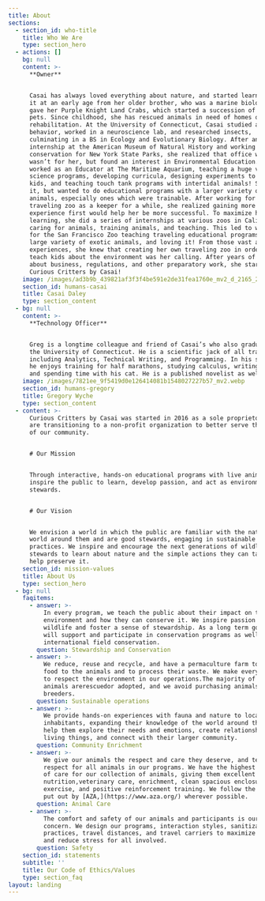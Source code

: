 ```yaml
---
title: About
sections:
  - section_id: who-title
    title: Who We Are
    type: section_hero
  - actions: []
    bg: null
    content: >-
      **Owner**


      Casai has always loved everything about nature, and started learning about
      it at an early age from her older brother, who was a marine biologist. He
      gave her Purple Knight Land Crabs, which started a succession of numerous
      pets. Since childhood, she has rescued animals in need of homes or
      rehabilitation. At the University of Connecticut, Casai studied animal
      behavior, worked in a neuroscience lab, and researched insects,
      culminating in a BS in Ecology and Evolutionary Biology. After an
      internship at the American Museum of Natural History and working in bird
      conservation for New York State Parks, she realized that office work
      wasn’t for her, but found an interest in Environmental Education. She
      worked as an Educator at The Maritime Aquarium, teaching a huge variety of
      science programs, developing curricula, designing experiments to do with
      kids, and teaching touch tank programs with intertidal animals! She loved
      it, but wanted to do educational programs with a larger variety of live
      animals, especially ones which were trainable. After working for a small
      traveling zoo as a keeper for a while, she realized gaining more
      experience first would help her be more successful. To maximize her
      learning, she did a series of internships at various zoos in California,
      caring for animals, training animals, and teaching. This led to working
      for the San Francisco Zoo teaching traveling educational programs with a
      large variety of exotic animals, and loving it! From those vast and varied
      experiences, she knew that creating her own traveling zoo in order to
      teach kids about the environment was her calling. After years of learning
      about business, regulations, and other preparatory work, she started
      Curious Critters by Casai!
    image: /images/ad3b9b_439821af3f3f4be591e2de31fea1760e_mv2_d_2165_2165_s_2.webp
    section_id: humans-casai
    title: Casai Daley
    type: section_content
  - bg: null
    content: >-
      **Technology Officer**


      Greg is a longtime colleague and friend of Casai’s who also graduated from
      the University of Connecticut. He is a scientific jack of all trades,
      including Analytics, Technical Writing, and Programming. In his spare time
      he enjoys training for half marathons, studying calculus, writing fiction,
      and spending time with his cat. He is a published novelist as well!
    image: /images/7821ee_9f5419d0e126414081b1548027227b57_mv2.webp
    section_id: humans-gregory
    title: Gregory Wyche
    type: section_content
  - content: >-
      Curious Critters by Casai was started in 2016 as a sole proprietorship. We
      are transitioning to a non-profit organization to better serve the needs
      of our community.


      # Our Mission


      Through interactive, hands-on educational programs with live animals, we
      inspire the public to learn, develop passion, and act as environmental
      stewards.


      # Our Vision


      We envision a world in which the public are familiar with the natural
      world around them and are good stewards, engaging in sustainable
      practices. We inspire and encourage the next generations of wildlife
      stewards to learn about nature and the simple actions they can take to
      help preserve it.
    section_id: mission-values
    title: About Us
    type: section_hero
  - bg: null
    faqitems:
      - answer: >-
          In every program, we teach the public about their impact on the
          environment and how they can conserve it. We inspire passion for
          wildlife and foster a sense of stewardship. As a long term goal, we
          will support and participate in conservation programs as well as
          international field conservation.
        question: Stewardship and Conservation
      - answer: >-
          We reduce, reuse and recycle, and have a permaculture farm to supply
          food to the animals and to process their waste. We make every effort
          to respect the environment in our operations.The majority of our
          animals arerescuedor adopted, and we avoid purchasing animals from
          breeders.
        question: Sustainable operations
      - answer: >-
          We provide hands-on experiences with fauna and nature to local
          inhabitants, expanding their knowledge of the world around them. We
          help them explore their needs and emotions, create relationships with
          living things, and connect with their larger community.
        question: Community Enrichment
      - answer: >-
          We give our animals the respect and care they deserve, and teach
          respect for all animals in our programs. We have the highest standards
          of care for our collection of animals, giving them excellent
          nutrition,veterinary care, enrichment, clean spacious enclosures,
          exercise, and positive reinforcement training. We follow the policies
          put out by [AZA,](https://www.aza.org/) wherever possible.
        question: Animal Care
      - answer: >-
          The comfort and safety of our animals and participants is our utmost
          concern. We design our programs, interaction styles, sanitization
          practices, travel distances, and travel carriers to maximize safety
          and reduce stress for all involved.
        question: Safety
    section_id: statements
    subtitle: ''
    title: Our Code of Ethics/Values
    type: section_faq
layout: landing
---
```


